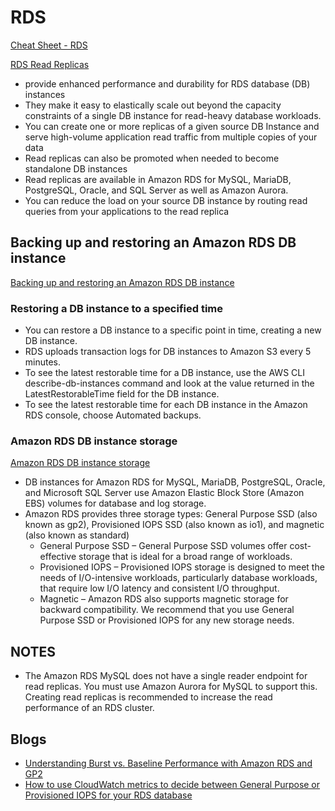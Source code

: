 # RDS

[Cheat Sheet - RDS](https://tutorialsdojo.com/amazon-relational-database-service-amazon-rds)

[RDS Read Replicas](https://aws.amazon.com/rds/features/read-replicas/)

- provide enhanced performance and durability for RDS database (DB) instances
- They make it easy to elastically scale out beyond the capacity constraints of a single DB instance for read-heavy database workloads.
- You can create one or more replicas of a given source DB Instance and serve high-volume application read traffic from multiple copies of your data
- Read replicas can also be promoted when needed to become standalone DB instances
- Read replicas are available in Amazon RDS for MySQL, MariaDB, PostgreSQL, Oracle, and SQL Server as well as Amazon Aurora.
- You can reduce the load on your source DB instance by routing read queries from your applications to the read replica

## Backing up and restoring an Amazon RDS DB instance

[Backing up and restoring an Amazon RDS DB instance](https://docs.aws.amazon.com/AmazonRDS/latest/UserGuide/CHAP_CommonTasks.BackupRestore.html)

### Restoring a DB instance to a specified time

- You can restore a DB instance to a specific point in time, creating a new DB instance.
- RDS uploads transaction logs for DB instances to Amazon S3 every 5 minutes.
- To see the latest restorable time for a DB instance, use the AWS CLI describe-db-instances command and look at the value returned in the LatestRestorableTime field for the DB instance.
- To see the latest restorable time for each DB instance in the Amazon RDS console, choose Automated backups.

### Amazon RDS DB instance storage

[Amazon RDS DB instance storage](https://docs.aws.amazon.com/AmazonRDS/latest/UserGuide/CHAP_Storage.html)

- DB instances for Amazon RDS for MySQL, MariaDB, PostgreSQL, Oracle, and Microsoft SQL Server use Amazon Elastic Block Store (Amazon EBS) volumes for database and log storage.
- Amazon RDS provides three storage types: General Purpose SSD (also known as gp2), Provisioned IOPS SSD (also known as io1), and magnetic (also known as standard)
  - General Purpose SSD – General Purpose SSD volumes offer cost-effective storage that is ideal for a broad range of workloads. 
  - Provisioned IOPS – Provisioned IOPS storage is designed to meet the needs of I/O-intensive workloads, particularly database workloads, that require low I/O latency and consistent I/O throughput.
  - Magnetic – Amazon RDS also supports magnetic storage for backward compatibility. We recommend that you use General Purpose SSD or Provisioned IOPS for any new storage needs.

## NOTES

- The Amazon RDS MySQL does not have a single reader endpoint for read replicas. You must use Amazon Aurora for MySQL to support this. Creating read replicas is recommended to increase the read performance of an RDS cluster.

## Blogs

- [Understanding Burst vs. Baseline Performance with Amazon RDS and GP2
](https://aws.amazon.com/blogs/database/understanding-burst-vs-baseline-performance-with-amazon-rds-and-gp2/)
- [How to use CloudWatch metrics to decide between General Purpose or Provisioned IOPS for your RDS database](https://aws.amazon.com/blogs/database/how-to-use-cloudwatch-metrics-to-decide-between-general-purpose-or-provisioned-iops-for-your-rds-database)


